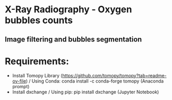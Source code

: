 # X-Ray Radiography - Oxygen bubbles counts
## Image filtering and bubbles segmentation 


# Requirements: 
  - Install Tomopy Library (https://github.com/tomopy/tomopy?tab=readme-ov-file) / Using Conda: conda install -c conda-forge tomopy (Anaconda prompt)
  - Install dxchange / Using pip: pip install dxchange (Jupyter Notebook)
